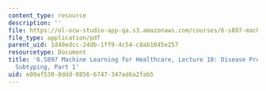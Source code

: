 ```yaml
---
content_type: resource
description: ''
file: https://ol-ocw-studio-app-qa.s3.amazonaws.com/courses/6-s897-machine-learning-for-healthcare-spring-2019/e09af5308ddd08566747347ad6a2fab5_MIT6_S897S19_lec18.pdf
file_type: application/pdf
parent_uid: 1d48edcc-24db-1ff9-4c54-c8ab1045e257
resourcetype: Document
title: '6.S897 Machine Learning for Healthcare, Lecture 18: Disease Progression &
  Subtyping, Part 1'
uid: e09af530-8ddd-0856-6747-347ad6a2fab5
---
```

